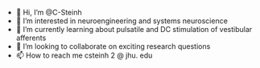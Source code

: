- 👋 Hi, I’m @C-Steinh
- 👀 I’m interested in neuroengineering and systems neuroscience
- 🌱 I’m currently learning about pulsatile and DC stimulation of vestibular afferents
- 💞️ I’m looking to collaborate on exciting research questions
- 📫 How to reach me csteinh 2 @ jhu. edu

<!---
C-Steinh/C-Steinh is a ✨ special ✨ repository because its `README.md` (this file) appears on your GitHub profile.
You can click the Preview link to take a look at your changes.
--->
